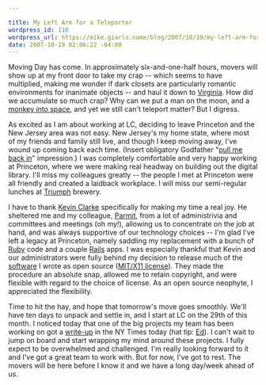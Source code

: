 ```yaml
---

title: My Left Arm for a Teleporter
wordpress_id: 110
wordpress_url: https://mike.giarlo.name/blog/2007/10/19/my-left-arm-for-a-teleporter/
date: 2007-10-19 02:06:22 -04:00
---
```

Moving Day has come.  In approximately six-and-one-half hours, movers will show up at my front door to take my crap -- which seems to have multiplied, making me wonder if dark closets are particularly romantic environments for inanimate objects -- and haul it down to <a href="http://www.commuterpage.com/ART/villages/clarendon2.htm" target="_blank">Virginia</a>.  How did we accumulate so much crap?  Why can we put a man on the moon, and a <a href="http://en.wikipedia.org/wiki/Monkeys_in_space" target="_blank">monkey into space</a>, and yet we still can't teleport matter?  But I digress.

As excited as I am about working at LC, deciding to leave Princeton and the New Jersey area was not easy.  New Jersey's my home state, where most of my friends and family still live, and though I keep moving away, I've wound up coming back each time.  (Insert obligatory Godfather "<a href="http://www.imdb.com/title/tt0099674/quotes" target="_blank">pull me back in</a>" impression.)  I was completely comfortable and very happy working at Princeton, where we were making real headway on building out the digital library.  I'll miss my colleagues greatly -- the people I met at Princeton were all friendly and created a laidback workplace.  I will miss our semi-regular lunches at <a href="http://www.triumphbrewing.com/" target="_blank">Triumph</a> brewery.

I have to thank <a href="http://kevinclarke.info/weblog/" target="_blank">Kevin Clarke</a> specifically for making my time a real joy.  He sheltered me and my colleague, <a href="http://www.ischool.washington.edu/research/phd_students.aspx?id=7494" target="_blank">Parmit</a>, from a lot of administrivia and committees and meetings (oh my!), allowing us to concentrate on the job at hand, and was always supportive of our technology choices -- I'm glad I've left a legacy at Princeton, namely saddling my replacement with a bunch of <a href="http://www.ruby-lang.org/en/" target="_blank">Ruby</a> code and a couple <a href="http://www.rubyonrails.org/" target="_blank">Rails</a> apps.  I was especially thankful that Kevin and our administrators were fully behind my decision to release much of the <a href="http://diglib2.princeton.edu/oss" target="_blank">software</a> I wrote as open source (<a href="http://en.wikipedia.org/wiki/MIT_License" target="_blank">MIT/X11 license</a>).  They made the procedure an absolute snap, allowed me to retain copyright, and were flexible with regard to the choice of license.  As an open source neophyte, I appreciated the flexibility.

Time to hit the hay, and hope that tomorrow's move goes smoothly.  We'll have ten days to unpack and settle in, and I start at LC on the 29th of this month.  I noticed today that one of the big projects my team has been working on got a <a href="http://www.nytimes.com/2007/10/18/technology/18world.html" target="_blank">write-up</a> in the NY Times today (hat tip: <a href="http://www.inkdroid.org/journal/2007/10/18/tools-2/" target="_blank">Ed</a>).  I can't wait to jump on board and start wrapping my mind around these projects.  I fully expect to be overwhelmed and challenged.  I'm really looking forward to it and I've got a great team to work with.  But for now, I've got to rest.  The movers will be here before I know it and we have a long day/week ahead of us.

